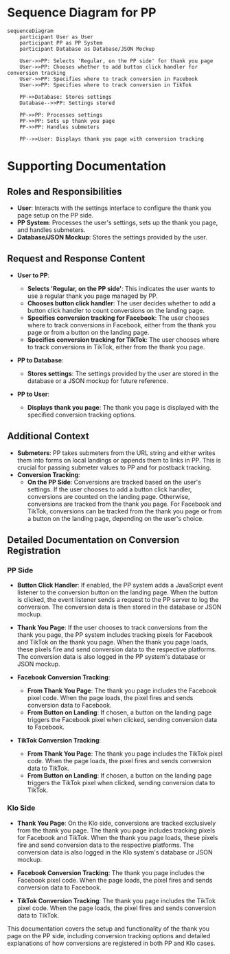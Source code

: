 # Sequence Diagram for PP

```mermaid
sequenceDiagram
    participant User as User
    participant PP as PP System
    participant Database as Database/JSON Mockup

    User->>PP: Selects 'Regular, on the PP side' for thank you page
    User->>PP: Chooses whether to add button click handler for conversion tracking
    User->>PP: Specifies where to track conversion in Facebook
    User->>PP: Specifies where to track conversion in TikTok

    PP->>Database: Stores settings
    Database-->>PP: Settings stored

    PP->>PP: Processes settings
    PP->>PP: Sets up thank you page
    PP->>PP: Handles submeters

    PP-->>User: Displays thank you page with conversion tracking
```

# Supporting Documentation

## Roles and Responsibilities

- **User**: Interacts with the settings interface to configure the thank you page setup on the PP side.
- **PP System**: Processes the user's settings, sets up the thank you page, and handles submeters.
- **Database/JSON Mockup**: Stores the settings provided by the user.

## Request and Response Content

- **User to PP**:
  - **Selects 'Regular, on the PP side'**: This indicates the user wants to use a regular thank you page managed by PP.
  - **Chooses button click handler**: The user decides whether to add a button click handler to count conversions on the landing page.
  - **Specifies conversion tracking for Facebook**: The user chooses where to track conversions in Facebook, either from the thank you page or from a button on the landing page.
  - **Specifies conversion tracking for TikTok**: The user chooses where to track conversions in TikTok, either from the thank you page.

- **PP to Database**:
  - **Stores settings**: The settings provided by the user are stored in the database or a JSON mockup for future reference.

- **PP to User**:
  - **Displays thank you page**: The thank you page is displayed with the specified conversion tracking options.

## Additional Context

- **Submeters**: PP takes submeters from the URL string and either writes them into forms on local landings or appends them to links in PP. This is crucial for passing submeter values to PP and for postback tracking.
- **Conversion Tracking**: 
  - **On the PP Side**: Conversions are tracked based on the user's settings. If the user chooses to add a button click handler, conversions are counted on the landing page. Otherwise, conversions are tracked from the thank you page. For Facebook and TikTok, conversions can be tracked from the thank you page or from a button on the landing page, depending on the user's choice.

## Detailed Documentation on Conversion Registration

### PP Side

- **Button Click Handler**: If enabled, the PP system adds a JavaScript event listener to the conversion button on the landing page. When the button is clicked, the event listener sends a request to the PP server to log the conversion. The conversion data is then stored in the database or JSON mockup.

- **Thank You Page**: If the user chooses to track conversions from the thank you page, the PP system includes tracking pixels for Facebook and TikTok on the thank you page. When the thank you page loads, these pixels fire and send conversion data to the respective platforms. The conversion data is also logged in the PP system's database or JSON mockup.

- **Facebook Conversion Tracking**: 
  - **From Thank You Page**: The thank you page includes the Facebook pixel code. When the page loads, the pixel fires and sends conversion data to Facebook.
  - **From Button on Landing**: If chosen, a button on the landing page triggers the Facebook pixel when clicked, sending conversion data to Facebook.

- **TikTok Conversion Tracking**: 
  - **From Thank You Page**: The thank you page includes the TikTok pixel code. When the page loads, the pixel fires and sends conversion data to TikTok.
  - **From Button on Landing**: If chosen, a button on the landing page triggers the TikTok pixel when clicked, sending conversion data to TikTok.

### Klo Side

- **Thank You Page**: On the Klo side, conversions are tracked exclusively from the thank you page. The thank you page includes tracking pixels for Facebook and TikTok. When the thank you page loads, these pixels fire and send conversion data to the respective platforms. The conversion data is also logged in the Klo system's database or JSON mockup.

- **Facebook Conversion Tracking**: The thank you page includes the Facebook pixel code. When the page loads, the pixel fires and sends conversion data to Facebook.

- **TikTok Conversion Tracking**: The thank you page includes the TikTok pixel code. When the page loads, the pixel fires and sends conversion data to TikTok.

This documentation covers the setup and functionality of the thank you page on the PP side, including conversion tracking options and detailed explanations of how conversions are registered in both PP and Klo cases.
